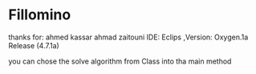 # Fillomino
thanks for:
ahmed kassar
ahmad zaitouni
IDE: Eclips ,Version: Oxygen.1a Release (4.7.1a) 

you can chose the solve algorithm from <Fillomino> Class into tha main method 